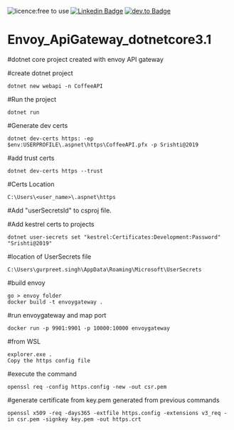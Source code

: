 ![licence:free to use](https://img.shields.io/badge/licence-free--to--use-blue)  [![Linkedin Badge](https://img.shields.io/badge/-gurpreetsingh89-blue?style=flat&logo=Linkedin&logoColor=white&link=https://www.linkedin.com/in/gurpreetsingh89/)](https://www.linkedin.com/in/gurpreetsingh89/)  [![dev.to Badge](https://img.shields.io/badge/-@gurpreetsingh-000000?style=flat&labelColor=000000&logo=dev.to&link=https://dev.to/gurpreetsingh)](https://dev.to/gurpreetsingh) 

# Envoy_ApiGateway_dotnetcore3.1

#dotnet core project created with envoy API gateway

#create dotnet project
```
dotnet new webapi -n CoffeeAPI
```

#Run the project
```
dotnet run
```

#Generate dev certs
```
dotnet dev-certs https: -ep $env:USERPROFILE\.aspnet\https\CoffeeAPI.pfx -p Srishti@2019
```

#add trust certs
```
dotnet dev-certs https --trust
```

#Certs Location
```
C:\Users\<user_name>\.aspnet\https
```

#Add "userSecretsId" to csproj file.

#Add kestrel certs to projects
```
dotnet user-secrets set "kestrel:Certificates:Development:Password" "Srishti@2019"
```

#location of UserSecrets file
```
C:\Users\gurpreet.singh\AppData\Roaming\Microsoft\UserSecrets
```

#build envoy
```
go > envoy folder
docker build -t envoygateway .
```

#run envoygateway and map port
```
docker run -p 9901:9901 -p 10000:10000 envoygateway
```

#from WSL
```
explorer.exe .
Copy the https config file
```

#execute the command
```
openssl req -config https.config -new -out csr.pem
```

#generate certificate from key.pem generated from previous commands
```
openssl x509 -req -days365 -extfile https.config -extensions v3_req -in csr.pem -signkey key.pem -out https.crt
```
